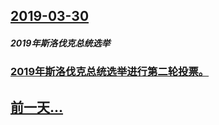 ## [2019-03-30](/zh/news/2019/03/30/index.md)

##### 2019年斯洛伐克总统选举
### [2019年斯洛伐克总统选举进行第二轮投票。](/zh/news/2019/03/30/2019年斯洛伐克总统选举进行第二轮投票.md)
## [前一天...](/zh/news/2019/03/28/index.md)

